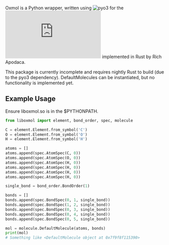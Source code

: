 Oxmol is a Python wrapper, written using ![pyo3](https://github.com/PyO3/pyo3) for the ![minimal molecule](https://github.com/rapodaca/molecule.rs) implemented in Rust by Rich Apodaca.

This package is currently incomplete and requires nightly Rust to build (due to the pyo3 dependency). DefaultMolecules can be instantiated, but no functionality is implemented yet.

## Example Usage

Ensure liboxmol.so is in the $PYTHONPATH.

```python
from liboxmol import element, bond_order, spec, molecule

C = element.Element.from_symbol('C')
O = element.Element.from_symbol('O')
H = element.Element.from_symbol('H')

atoms = []
atoms.append(spec.AtomSpec(C, 0))
atoms.append(spec.AtomSpec(O, 0))
atoms.append(spec.AtomSpec(H, 0))
atoms.append(spec.AtomSpec(H, 0))
atoms.append(spec.AtomSpec(H, 0))
atoms.append(spec.AtomSpec(H, 0))

single_bond = bond_order.BondOrder(1)

bonds = []
bonds.append(spec.BondSpec(0, 1, single_bond))
bonds.append(spec.BondSpec(1, 2, single_bond))
bonds.append(spec.BondSpec(0, 3, single_bond))
bonds.append(spec.BondSpec(0, 4, single_bond))
bonds.append(spec.BondSpec(0, 5, single_bond))

mol = molecule.DefaultMolecule(atoms, bonds)
print(mol)
# Something like <DefaultMolecule object at 0x7f9f8f115390>
```
